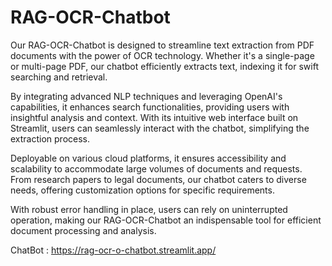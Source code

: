 # RAG-OCR-Chatbot

Our RAG-OCR-Chatbot is designed to streamline text extraction from PDF documents with the power of OCR technology. Whether it's a single-page or multi-page PDF, our chatbot efficiently extracts text, indexing it for swift searching and retrieval.

By integrating advanced NLP techniques and leveraging OpenAI's capabilities, it enhances search functionalities, providing users with insightful analysis and context. With its intuitive web interface built on Streamlit, users can seamlessly interact with the chatbot, simplifying the extraction process.

Deployable on various cloud platforms, it ensures accessibility and scalability to accommodate large volumes of documents and requests. From research papers to legal documents, our chatbot caters to diverse needs, offering customization options for specific requirements.

With robust error handling in place, users can rely on uninterrupted operation, making our RAG-OCR-Chatbot an indispensable tool for efficient document processing and analysis.

ChatBot : https://rag-ocr-o-chatbot.streamlit.app/
